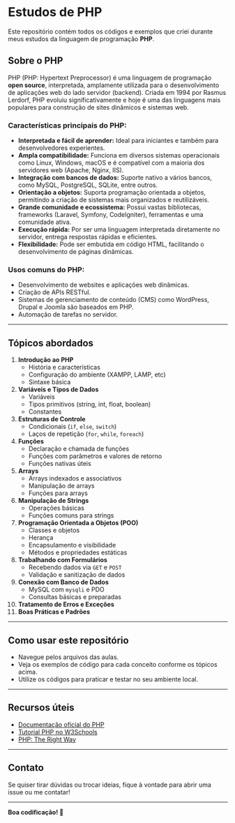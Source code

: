 # Estudos de PHP

Este repositório contém todos os códigos e exemplos que criei durante meus estudos da linguagem de programação **PHP**.

## Sobre o PHP

PHP (PHP: Hypertext Preprocessor) é uma linguagem de programação **open source**, interpretada, amplamente utilizada para o desenvolvimento de aplicações web do lado servidor (backend). Criada em 1994 por Rasmus Lerdorf, PHP evoluiu significativamente e hoje é uma das linguagens mais populares para construção de sites dinâmicos e sistemas web.

### Características principais do PHP:

- **Interpretada e fácil de aprender:** Ideal para iniciantes e também para desenvolvedores experientes.
- **Ampla compatibilidade:** Funciona em diversos sistemas operacionais como Linux, Windows, macOS e é compatível com a maioria dos servidores web (Apache, Nginx, IIS).
- **Integração com bancos de dados:** Suporte nativo a vários bancos, como MySQL, PostgreSQL, SQLite, entre outros.
- **Orientação a objetos:** Suporta programação orientada a objetos, permitindo a criação de sistemas mais organizados e reutilizáveis.
- **Grande comunidade e ecossistema:** Possui vastas bibliotecas, frameworks (Laravel, Symfony, CodeIgniter), ferramentas e uma comunidade ativa.
- **Execução rápida:** Por ser uma linguagem interpretada diretamente no servidor, entrega respostas rápidas e eficientes.
- **Flexibilidade:** Pode ser embutida em código HTML, facilitando o desenvolvimento de páginas dinâmicas.

### Usos comuns do PHP:

- Desenvolvimento de websites e aplicações web dinâmicas.
- Criação de APIs RESTful.
- Sistemas de gerenciamento de conteúdo (CMS) como WordPress, Drupal e Joomla são baseados em PHP.
- Automação de tarefas no servidor.

---

## Tópicos abordados

1. **Introdução ao PHP**
    - História e características
    - Configuração do ambiente (XAMPP, LAMP, etc)
    - Sintaxe básica
2. **Variáveis e Tipos de Dados**
    - Variáveis
    - Tipos primitivos (string, int, float, boolean)
    - Constantes
3. **Estruturas de Controle**
    - Condicionais (`if`, `else`, `switch`)
    - Laços de repetição (`for`, `while`, `foreach`)
4. **Funções**
    - Declaração e chamada de funções
    - Funções com parâmetros e valores de retorno
    - Funções nativas úteis
5. **Arrays**
    - Arrays indexados e associativos
    - Manipulação de arrays
    - Funções para arrays
6. **Manipulação de Strings**
    - Operações básicas
    - Funções comuns para strings
7. **Programação Orientada a Objetos (POO)**
    - Classes e objetos
    - Herança
    - Encapsulamento e visibilidade
    - Métodos e propriedades estáticas
8. **Trabalhando com Formulários**
    - Recebendo dados via `GET` e `POST`
    - Validação e sanitização de dados
9. **Conexão com Banco de Dados**
    - MySQL com `mysqli` e PDO
    - Consultas básicas e preparadas
10. **Tratamento de Erros e Exceções**
11. **Boas Práticas e Padrões**

---

## Como usar este repositório

- Navegue pelos arquivos das aulas.
- Veja os exemplos de código para cada conceito conforme os tópicos acima.
- Utilize os códigos para praticar e testar no seu ambiente local.

---

## Recursos úteis

- [Documentação oficial do PHP](https://www.php.net/manual/pt_BR/)
- [Tutorial PHP no W3Schools](https://www.w3schools.com/php/)
- [PHP: The Right Way](https://phptherightway.com/)

---

## Contato

Se quiser tirar dúvidas ou trocar ideias, fique à vontade para abrir uma issue ou me contatar!

---

**Boa codificação! 🚀**
